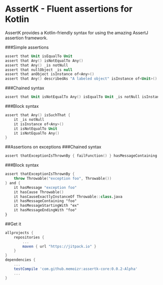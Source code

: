 # AssertK - Fluent assertions for Kotlin
AssertK provides a Kotlin-friendly syntax for using the amazing AssertJ assertion framework.

###Simple assertions
```kotlin
assert that Unit isEqualTo Unit
assert that Any() isNotEqualTo Any()
assert that Any() _is notNull
assert that nullObject _is null
assert that anObject isInstance of<Any>()
assert that Any() describedAs "A labeled object" isInstance of<Unit>()
```

###Chained syntax
```kotlin
assert that Unit isNotEqualTo Any() isEqualTo Unit _is notNull isInstance of<Any>()
```

###Block syntax
```kotlin
assert that Any() isSuchThat {
    it _is notNull
    it isInstance of<Any>()
    it isNotEqualTo Unit
    it isNotEqualTo Any()
}
```

##Assertions on exceptions
###Chained syntax
```kotlin
assert thatExceptionIsThrownBy { failFunction() } hasMessageContaining "foo" hasCause Throwable()
```

###Block syntax
```kotlin
assert thatExceptionIsThrownBy {
    throw Throwable("exception foo", Throwable())
} and {
    it hasMessage "exception foo"
    it hasCause Throwable()
    it hasCauseExactlyInstanceOf Throwable::class.java
    it hasMessageContaining "foo"
    it hasMessageStartingWith "ex"
    it hasMessageEndingWith "foo"
}
```

##Get it
```groovy
allprojects {
    repositories {
        ...
        maven { url "https://jitpack.io" }
    }
}
dependencies {
    ...
    testCompile 'com.github.memoizr:assertk-core:0.0.2-Alpha'
    ...
}
```
